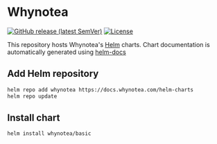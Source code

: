 # Whynotea

[![GitHub release (latest SemVer)](https://img.shields.io/github/v/release/whynotea/helm-charts?style=for-the-badge)](https://github.com/whynotea/helm-charts/releases/latest)
[![License](https://img.shields.io/github/license/whynotea/helm-charts?style=for-the-badge)](https://opensource.org/licenses/AGPL-3.0)

This repository hosts Whynotea's [Helm](https://helm.sh) charts. Chart documentation is automatically generated using [helm-docs](https://github.com/norwoodj/helm-docs)

## Add Helm repository

```bash
helm repo add whynotea https://docs.whynotea.com/helm-charts
helm repo update
```

## Install chart

```bash
helm install whynotea/basic
```

